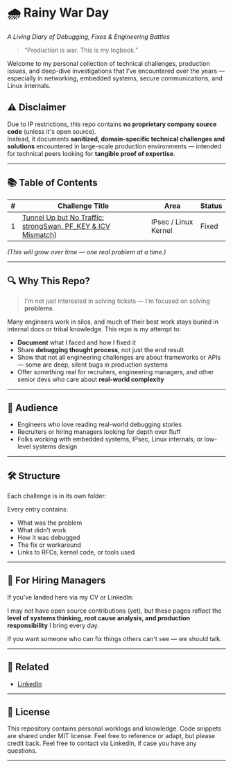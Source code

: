 # 🌧️ Rainy War Day  
_A Living Diary of Debugging, Fixes & Engineering Battles_

> “Production is war. This is my logbook.”

Welcome to my personal collection of technical challenges, production issues, and deep-dive investigations that I’ve encountered over the years — especially in networking, embedded systems, secure communications, and Linux internals.  

## ⚠️ Disclaimer

Due to IP restrictions, this repo contains **no proprietary company source code** (unless it's open source).  
Instead, it documents **sanitized, domain-specific technical challenges and solutions** encountered in large-scale production environments — intended for technical peers looking for **tangible proof of expertise**.


---

## 📚 Table of Contents

| #  | Challenge Title | Area | Status |
|----|-----------------|------|------|
| 1 | [Tunnel Up but No Traffic: strongSwan, PF_KEY & ICV Mismatch]([./1_IPsec_Tunnel_up_but_No_traffic)) | IPsec / Linux Kernel | Fixed |


*(This will grow over time — one real problem at a time.)*

---

## 🔍 Why This Repo?

> I'm not just interested in solving tickets — I’m focused on solving **problems**.

Many engineers work in silos, and much of their best work stays buried in internal docs or tribal knowledge. This repo is my attempt to:

- **Document** what I faced and how I fixed it
- Share **debugging thought process**, not just the end result
- Show that not all engineering challenges are about frameworks or APIs — some are deep, silent bugs in production systems
- Offer something real for recruiters, engineering managers, and other senior devs who care about **real-world complexity**

---

## 🧠 Audience

- Engineers who love reading real-world debugging stories  
- Recruiters or hiring managers looking for depth over fluff  
- Folks working with embedded systems, IPsec, Linux internals, or low-level systems design

---

## 🛠️ Structure

Each challenge is in its own folder:

Every entry contains:
- What was the problem
- What didn’t work
- How it was debugged
- The fix or workaround
- Links to RFCs, kernel code, or tools used

---

## 💼 For Hiring Managers

If you’ve landed here via my CV or LinkedIn:

I may not have open source contributions (yet), but these pages reflect the **level of systems thinking, root cause analysis, and production responsibility** I bring every day.

If you want someone who can fix things others can't see — we should talk.

---

## 🔗 Related

- [LinkedIn](https://linkedin.com/in/manjitduhan)


---

## 📜 License

This repository contains personal worklogs and knowledge. Code snippets are shared under MIT license. Feel free to reference or adapt, but please credit back.
Feel free to contact via LinkedIn, if case you have any questions.

---
